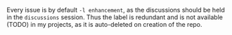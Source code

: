 Every issue is by default `-l enhancement`, as the discussions should be held in the `discussions` session. Thus the label is redundant and is not available (TODO) in my projects, as it is auto-deleted on creation of the repo.
